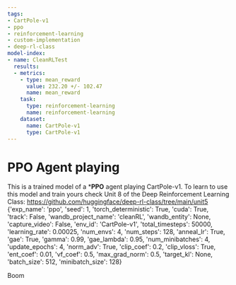 ```yaml
---
tags:
- CartPole-v1
- ppo
- reinforcement-learning
- custom-implementation
- deep-rl-class
model-index:
- name: CleanRLTest
  results:
  - metrics:
    - type: mean_reward
      value: 232.20 +/- 102.47
      name: mean_reward
    task:
      type: reinforcement-learning
      name: reinforcement-learning
    dataset:
      name: CartPole-v1
      type: CartPole-v1
---
```


  # **PPO** Agent playing 
  This is a trained model of a ***PPO** agent playing CartPole-v1.
  To learn to use this model and train yours check Unit 8 of the Deep Reinforcement Learning Class: https://github.com/huggingface/deep-rl-class/tree/main/unit5
  {'exp_name': 'ppo', 'seed': 1, 'torch_deterministic': True, 'cuda': True, 'track': False, 'wandb_project_name': 'cleanRL', 'wandb_entity': None, 'capture_video': False, 'env_id': 'CartPole-v1', 'total_timesteps': 50000, 'learning_rate': 0.00025, 'num_envs': 4, 'num_steps': 128, 'anneal_lr': True, 'gae': True, 'gamma': 0.99, 'gae_lambda': 0.95, 'num_minibatches': 4, 'update_epochs': 4, 'norm_adv': True, 'clip_coef': 0.2, 'clip_vloss': True, 'ent_coef': 0.01, 'vf_coef': 0.5, 'max_grad_norm': 0.5, 'target_kl': None, 'batch_size': 512, 'minibatch_size': 128}

  Boom
  